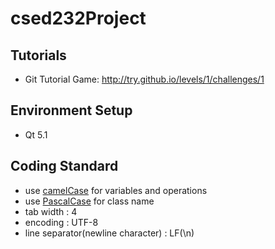 csed232Project
==============

Tutorials
----------------------------
 * Git Tutorial Game: http://try.github.io/levels/1/challenges/1


Environment Setup
-----------------------------
 * Qt 5.1

Coding Standard 
-----------------------------
 * use [camelCase](http://en.wikipedia.org/wiki/CamelCase) for variables and operations 
 * use [PascalCase](http://c2.com/cgi/wiki?PascalCase) for class name
 * tab width : 4
 * encoding : UTF-8
 * line separator(newline character) : LF(\n)



